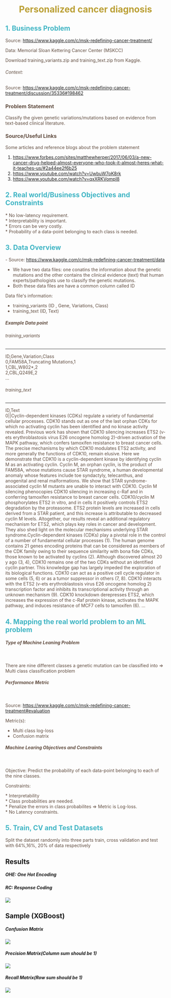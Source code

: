 <h1><center><font color='#BBA036'>Personalized cancer diagnosis</font></center></h1>

<h2><font color='#40B5C4'> 1. Business Problem </font></h2>

<font color='#614D40'>
    
Source: https://www.kaggle.com/c/msk-redefining-cancer-treatment/
<p> Data: Memorial Sloan Kettering Cancer Center (MSKCC)</p>
<p> Download training_variants.zip and training_text.zip from Kaggle.</p> 

<h6> Context:</h6>
    
Source: https://www.kaggle.com/c/msk-redefining-cancer-treatment/discussion/35336#198462

<h3>Problem Statement</h3>
Classify the given genetic variations/mutations based on evidence from text-based clinical literature.
<br>
<h3> Source/Useful Links</h3>
<p>  Some articles and reference blogs about the problem statement </p> </font>

1. https://www.forbes.com/sites/matthewherper/2017/06/03/a-new-cancer-drug-helped-almost-everyone-who-took-it-almost-heres-what-it-teaches-us/#2a44ee2f6b25<br>
2. https://www.youtube.com/watch?v=UwbuW7oK8rk <br>
3. https://www.youtube.com/watch?v=qxXRKVompI8


<h2><font color='#40B5C4'> 2. Real world/Business Objectives and Constraints</font></h2>

<font color='#614D40'>
* No low-latency requirement.<br>
* Interpretability is important.<br>
* Errors can be very costly.<br>
* Probability of a data-point belonging to each class is needed. </font>

<h2><font color='#40B5C4'> 3. Data Overview </font></h2>

<font color='#614D40'>- Source: https://www.kaggle.com/c/msk-redefining-cancer-treatment/data
- We have two data files: one conatins the information about the genetic mutations and the other contains the clinical evidence (text) that  human experts/pathologists use to classify the genetic mutations. 
- Both these data files are have a common column called ID

<p> 
    Data file's information:
    <ul> 
        <li>
        training_variants (ID , Gene, Variations, Class)
        </li>
        <li>
        training_text (ID, Text)
        </li>
    </ul>
</p>

<h5>Example Data point</h5>
<h6>training_variants</h6>
<hr>
ID,Gene,Variation,Class<br>
0,FAM58A,Truncating Mutations,1 <br>
1,CBL,W802*,2 <br>
2,CBL,Q249E,2 <br>
...

<h6> training_text</h6>
<hr>
ID,Text <br>
0||Cyclin-dependent kinases (CDKs) regulate a variety of fundamental cellular processes. CDK10 stands out as one of the last orphan CDKs for which no activating cyclin has been identified and no kinase activity revealed. Previous work has shown that CDK10 silencing increases ETS2 (v-ets erythroblastosis virus E26 oncogene homolog 2)-driven activation of the MAPK pathway, which confers tamoxifen resistance to breast cancer cells. The precise mechanisms by which CDK10 modulates ETS2 activity, and more generally the functions of CDK10, remain elusive. Here we demonstrate that CDK10 is a cyclin-dependent kinase by identifying cyclin M as an activating cyclin. Cyclin M, an orphan cyclin, is the product of FAM58A, whose mutations cause STAR syndrome, a human developmental anomaly whose features include toe syndactyly, telecanthus, and anogenital and renal malformations. We show that STAR syndrome-associated cyclin M mutants are unable to interact with CDK10. Cyclin M silencing phenocopies CDK10 silencing in increasing c-Raf and in conferring tamoxifen resistance to breast cancer cells. CDK10/cyclin M phosphorylates ETS2 in vitro, and in cells it positively controls ETS2 degradation by the proteasome. ETS2 protein levels are increased in cells derived from a STAR patient, and this increase is attributable to decreased cyclin M levels. Altogether, our results reveal an additional regulatory mechanism for ETS2, which plays key roles in cancer and development. They also shed light on the molecular mechanisms underlying STAR syndrome.Cyclin-dependent kinases (CDKs) play a pivotal role in the control of a number of fundamental cellular processes (1). The human genome contains 21 genes encoding proteins that can be considered as members of the CDK family owing to their sequence similarity with bona fide CDKs, those known to be activated by cyclins (2). Although discovered almost 20 y ago (3, 4), CDK10 remains one of the two CDKs without an identified cyclin partner. This knowledge gap has largely impeded the exploration of its biological functions. CDK10 can act as a positive cell cycle regulator in some cells (5, 6) or as a tumor suppressor in others (7, 8). CDK10 interacts with the ETS2 (v-ets erythroblastosis virus E26 oncogene homolog 2) transcription factor and inhibits its transcriptional activity through an unknown mechanism (9). CDK10 knockdown derepresses ETS2, which increases the expression of the c-Raf protein kinase, activates the MAPK pathway, and induces resistance of MCF7 cells to tamoxifen (6). ... </font>

<h2><font color='#40B5C4'> 4. Mapping the real world problem to an ML problem </font></h2>

<font color='#614D40'><h5>Type of Machine Leaning Problem </h5><br>
<p> There are nine different classes a genetic mutation can be classified into => Multi class classification problem </p></font>

<font color='#614D40'><h5>Performance Metric  </h5><br>

Source: https://www.kaggle.com/c/msk-redefining-cancer-treatment#evaluation
    
Metric(s):

* Multi class log-loss <br>
* Confusion matrix 
</font>

<font color='#614D40'><h5>Machine Learing Objectives and Constraints</h5><br>
<p> <p> Objective: Predict the probability of each data-point belonging to each of the nine classes.
</p>
<p> Constraints:
</p>
* Interpretability <br>
* Class probabilities are needed.<br>
* Penalize the errors in class probabilites => Metric is Log-loss.<br>
* No Latency constraints. </font>

<h2><font color='#40B5C4'>5. Train, CV and Test Datasets </font></h2>

<font color='#614D40'><p> Split the dataset randomly into three parts train, cross validation and test with 64%,16%, 20% of data respectively </p></font>


## Results
##### OHE: One Hot Encoding
##### RC: Response Coding
![](https://github.com/RaviVaishnav20/Machine_Learning-Case_Studies/blob/master/Personalized%20Cancer%20Diagnosis/models_summary.PNG)

## Sample (XGBoost)
##### Confusion Matrix
![](https://github.com/RaviVaishnav20/Machine_Learning-Case_Studies/blob/master/Personalized%20Cancer%20Diagnosis/original_cm.png)
##### Precision Matrix(Column sum should be 1)
![](https://github.com/RaviVaishnav20/Machine_Learning-Case_Studies/blob/master/Personalized%20Cancer%20Diagnosis/precision_cm.png)
##### Recall Matrix(Row sum should be 1)
![](https://github.com/RaviVaishnav20/Machine_Learning-Case_Studies/blob/master/Personalized%20Cancer%20Diagnosis/recall_cm.png)
